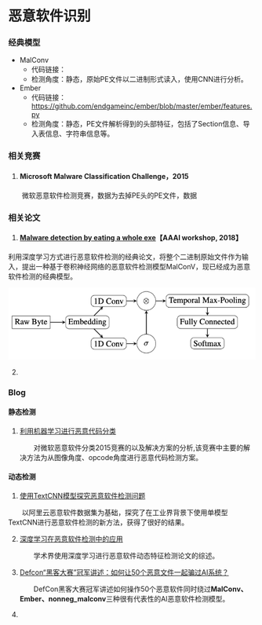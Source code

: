 # 恶意软件识别

### 经典模型

- MalConv
  - 代码链接：
  - 检测角度：静态，原始PE文件以二进制形式读入，使用CNN进行分析。
- Ember
  - 代码链接：https://github.com/endgameinc/ember/blob/master/ember/features.py
  - 检测角度：静态，PE文件解析得到的头部特征，包括了Section信息、导入表信息、字符串信息等。





### 相关竞赛

1. ####  Microsoft Malware Classification Challenge，2015

&emsp;&emsp;微软恶意软件检测竞赛，数据为去掉PE头的PE文件，数据





### 相关论文

1.  #### [Malware detection by eating a whole exe]()【AAAI workshop, 2018】

   ​	利用深度学习方式进行恶意软件检测的经典论文，将整个二进制原始文件作为输入，提出一种基于卷积神经网络的恶意软件检测模型MalConV，现已经成为恶意软件检测的经典模型。

![image](https://raw.githubusercontent.com/AnchoretY/images/master/blog/image.00gztkgmnxm46.png)

2. 

### Blog

#### 静态检测

1. [利用机器学习进行恶意代码分类](http://drops.xmd5.com/static/drops/tips-8151.html)

   &emsp;&emsp;对微软恶意软件分类2015竞赛的以及解决方案的分析,该竞赛中主要的解决方法为从图像角度、opcode角度进行恶意代码检测方案。

   

#### 动态检测

1. [使用TextCNN模型探究恶意软件检测问题](https://www.anquanke.com/post/id/193041)

&emsp;&emsp;以阿里云恶意软件数据集为基础，探究了在工业界背景下使用单模型TextCNN进行恶意软件检测的新方法，获得了很好的结果。

2. [深度学习在恶意软件检测中的应用](https://xz.aliyun.com/t/2447)

   &emsp;&emsp;学术界使用深度学习进行恶意软件动态特征检测论文的综述。

3. [Defcon“黑客大赛”冠军讲述：如何让50个恶意文件一起骗过AI系统？](https://www.secrss.com/articles/13984)

   &emsp;&emsp;DefCon黑客大赛冠军讲述如何操作50个恶意软件同时绕过**MalConv、Ember、nonneg_malconv**三种很有代表性的AI恶意软件检测模型。

4. 

